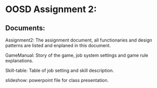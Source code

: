 OOSD Assignment 2:
======================================
Documents:
--------------------

Assignment2: The assignment document, all functionaries and design patterns are listed and enplaned in this document.

GameManual: Story of the game, job system settings and game rule explanations.

Skill-table: Table of job setting and skill description.

slideshow: powerpoint file for class presentation.